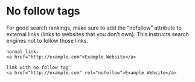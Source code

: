 # No follow tags

For good search rankings, make sure to add the “nofollow” attribute to external links (links to websites that you don’t own). This instructs search engines not to follow those links.

```
normal link:
<a href="http://example.com">Example Website</a>

link with no follow tag
<a href="http://example.com" rel="nofollow">Example Website</a>
```
